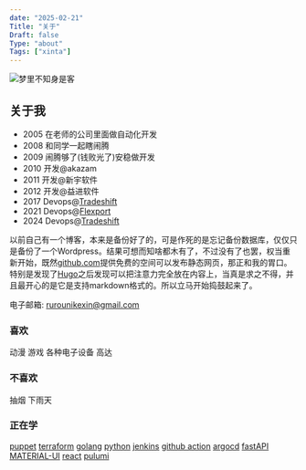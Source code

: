 ```yaml
---
date: "2025-02-21"
Title: "关于"
Draft: false
Type: "about"
Tags: ["xinta"]
---
```


![梦里不知身是客](https://res.cloudinary.com/xinta/image/upload/v1523925289/blogimage/20120609_182219.jpg)

## 关于我

- 2005 在老师的公司里面做自动化开发
- 2008 和同学一起瞎闹腾
- 2009 闹腾够了(钱败光了)安稳做开发
- 2010 开发@akazam
- 2011 开发@新宇软件
- 2012 开发@益进软件
- 2017 Devops@[Tradeshift](https://tradeshiftchina.cn/)
- 2021 Devops@[Flexport](https://www.flexport.com)
- 2024 Devops@[Tradeshift](https://tradeshiftchina.cn)

以前自己有一个博客，本来是备份好了的，可是作死的是忘记备份数据库，仅仅只是备份了一个Wordpress。结果可想而知啥都木有了，不过没有了也罢，权当重新开始，既然[github.com](https://www.github.com)提供免费的空间可以发布静态网页，那正和我的胃口。特别是发现了[Hugo](https://hugo.spf13.com)之后发现可以把注意力完全放在内容上，当真是求之不得，并且最开心的是它是支持markdown格式的。所以立马开始捣鼓起来了。

电子邮箱: <rurounikexin@gmail.com>

### 喜欢

动漫 游戏 各种电子设备 高达

### 不喜欢

抽烟 下雨天

### 正在学

[puppet](https://puppet.com/) [terraform](https://www.terraform.io/) [golang](https://golang.google.cn/) [python](https://www.python.org/) [jenkins](https://www.jenkins.io/) [github action](https://docs.github.com/cn/actions) [argocd](https://argoproj.github.io/cd/) [fastAPI](https://fastapi.tiangolo.com/) [MATERIAL-UI](https://v4.mui.com/) [react](https://react.dev/) [pulumi](https://www.pulumi.com/)